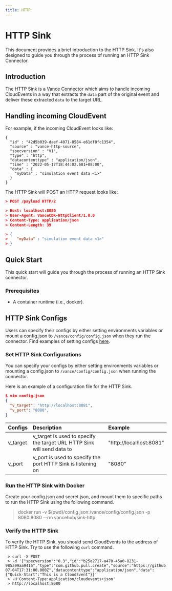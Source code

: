 ```yaml
---
title: HTTP
---
```


# HTTP Sink
This document provides a brief introduction
to the HTTP Sink. It's also designed to guide you through the
process of running an HTTP Sink Connector.

## Introduction
The HTTP Sink is a [Vance Connector][vc] which aims to handle incoming CloudEvents in a way that extracts the `data` part of the
original event and deliver these extracted `data` to the target URL.

## Handling incoming CloudEvent
For example, if the incoming CloudEvent looks like:

```http
{
  "id" : "42d5b039-daef-4071-8584-e61df8fc1354",
  "source" : "vance-http-source",
  "specversion" : "V1",
  "type" : "http",
  "datacontenttype" : "application/json",
  "time" : "2022-05-17T18:44:02.681+08:00",
  "data" : {
    "myData" : "simulation event data <1>"
  }
}
```

The HTTP Sink will POST an HTTP request looks like:

``` json
> POST /payload HTTP/2

> Host: localhost:8080
> User-Agent: VanceCDK-HttpClient/1.0.0
> Content-Type: application/json
> Content-Length: 39

> {
>    "myData" : "simulation event data <1>"
> }
```
## Quick Start
This quick start will guide you through the process of running an HTTP Sink connector.

### Prerequisites
- A container runtime (i.e., docker).


## HTTP Sink Configs

Users can specify their configs by either setting environments variables or mount a config.json to
`/vance/config/config.json` when they run the connector. Find examples of setting configs [here][config].

### Set HTTP Sink Configurations
You can specify your configs by either setting environments
variables or mounting a config.json to `/vance/config/config.json`
when running the connector.

Here is an example of a configuration file for the HTTP Sink.
 ```json 
 $ vim config.json
 {
   "v_target": "http://localhost:8081",
   "v_port": "8080",
 }
 ```

| Configs   | Description                                                            | Example                 |
|:----------|:-----------------------------------------------------------------------|:------------------------|
| v_target  | v_target is used to specify the target URL HTTP Sink will send data to | "http://localhost:8081" |
| v_port    | v_port is used to specify the port HTTP Sink is listening on           | "8080"                  |

### Run the HTTP Sink with Docker
Create your config.json and secret.json, and mount them to
specific paths to run the HTTP Sink using the following command.

>  docker run -v $(pwd)/config.json:/vance/config/config.json -p 8080:8080 --rm vancehub/sink-http

### Verify the HTTP Sink

To verify the HTTP Sink, you should send CloudEvents to the address of HTTP Sink. Try to use the  following `curl` command.

```shell 
 > curl -X POST 
 > -d '{"specversion":"0.3","id":"b25e2717-a470-45a0-8231-985a99aa9416","type":"com.github.pull.create","source":"https://github.com/cloudevents/spec/pull/123","time":"2019-07-04T17:31:00.000Z","datacontenttype":"application/json","data":{"Quick-Start":"This is a CloudEvent"}}' 
 > -H'Content-Type:application/cloudevents+json' 
 > http://localhost:8080 
 ``` 


[vc]: https://github.com/linkall-labs/vance-docs/blob/main/docs/concept.md
[config]: https://github.com/linkall-labs/vance-docs/blob/main/docs/connector.md